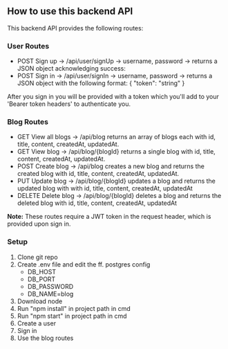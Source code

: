 ## How to use this backend API

This backend API provides the following routes:

### User Routes
- POST Sign up -> /api/user/signUp -> username, password -> returns a JSON object acknowledging success:
- POST Sign in -> /api/user/signIn -> username, password -> returns a JSON object with the following format:
  {
    "token": "string"
  }

After you sign in you will be provided with a token which you'll add to your 'Bearer token headers' to authenticate you.

### Blog Routes
- GET View all blogs -> /api/blog
    returns an array of blogs each with id, title, content, createdAt, updatedAt.
- GET View blog -> /api/blog/{blogId}
    returns a single blog with id, title, content, createdAt, updatedAt.
- POST Create blog -> /api/blog
    creates a new blog and returns the created blog with id, title, content, createdAt, updatedAt.
- PUT Update blog -> /api/blog/{blogId}
    updates a blog and returns the updated blog with with id, title, content, createdAt, updatedAt
- DELETE Delete blog -> /api/blog/{blogId}
    deletes a blog and returns the deleted blog with id, title, content, createdAt, updatedAt

**Note:** These routes require a JWT token in the request header, which is provided upon sign in.

### Setup
1. Clone git repo
2. Create .env file and edit the ff. postgres config
    - DB_HOST
    - DB_PORT
    - DB_PASSWORD
    - DB_NAME=blog
3. Download node
4. Run "npm install" in project path in cmd
5. Run "npm start" in project path in cmd
6. Create a user
7. Sign in
8. Use the blog routes
